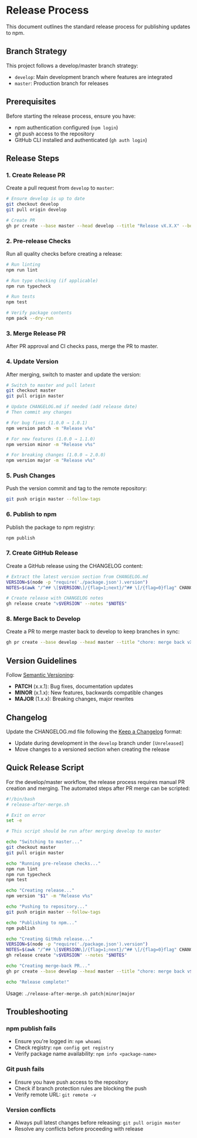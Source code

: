# Release Process

This document outlines the standard release process for publishing updates to npm.

## Branch Strategy

This project follows a develop/master branch strategy:
- `develop`: Main development branch where features are integrated
- `master`: Production branch for releases

## Prerequisites

Before starting the release process, ensure you have:
- npm authentication configured (`npm login`)
- git push access to the repository
- GitHub CLI installed and authenticated (`gh auth login`)

## Release Steps

### 1. Create Release PR

Create a pull request from `develop` to `master`:

```bash
# Ensure develop is up to date
git checkout develop
git pull origin develop

# Create PR
gh pr create --base master --head develop --title "Release vX.X.X" --body "Release description"
```

### 2. Pre-release Checks

Run all quality checks before creating a release:

```bash
# Run linting
npm run lint

# Run type checking (if applicable)
npm run typecheck

# Run tests
npm test

# Verify package contents
npm pack --dry-run
```

### 3. Merge Release PR

After PR approval and CI checks pass, merge the PR to master.

### 4. Update Version

After merging, switch to master and update the version:

```bash
# Switch to master and pull latest
git checkout master
git pull origin master

# Update CHANGELOG.md if needed (add release date)
# Then commit any changes

# For bug fixes (1.0.0 → 1.0.1)
npm version patch -m "Release v%s"

# For new features (1.0.0 → 1.1.0)
npm version minor -m "Release v%s"

# For breaking changes (1.0.0 → 2.0.0)
npm version major -m "Release v%s"
```

### 5. Push Changes

Push the version commit and tag to the remote repository:

```bash
git push origin master --follow-tags
```

### 6. Publish to npm

Publish the package to npm registry:

```bash
npm publish
```

### 7. Create GitHub Release

Create a GitHub release using the CHANGELOG content:

```bash
# Extract the latest version section from CHANGELOG.md
VERSION=$(node -p "require('./package.json').version")
NOTES=$(awk "/^## \[$VERSION\]/{flag=1;next}/^## \[/{flag=0}flag" CHANGELOG.md)

# Create release with CHANGELOG notes
gh release create "v$VERSION" --notes "$NOTES"
```

### 8. Merge Back to Develop

Create a PR to merge master back to develop to keep branches in sync:

```bash
gh pr create --base develop --head master --title "chore: merge back vX.X.X release changes" --body "Merge back release changes"
```

## Version Guidelines

Follow [Semantic Versioning](https://semver.org/):

- **PATCH** (x.x.1): Bug fixes, documentation updates
- **MINOR** (x.1.x): New features, backwards compatible changes
- **MAJOR** (1.x.x): Breaking changes, major rewrites

## Changelog

Update the CHANGELOG.md file following the [Keep a Changelog](https://keepachangelog.com/) format:
- Update during development in the `develop` branch under `[Unreleased]`
- Move changes to a versioned section when creating the release

## Quick Release Script

For the develop/master workflow, the release process requires manual PR creation and merging. 
The automated steps after PR merge can be scripted:

```bash
#!/bin/bash
# release-after-merge.sh

# Exit on error
set -e

# This script should be run after merging develop to master

echo "Switching to master..."
git checkout master
git pull origin master

echo "Running pre-release checks..."
npm run lint
npm run typecheck
npm test

echo "Creating release..."
npm version "$1" -m "Release v%s"

echo "Pushing to repository..."
git push origin master --follow-tags

echo "Publishing to npm..."
npm publish

echo "Creating GitHub release..."
VERSION=$(node -p "require('./package.json').version")
NOTES=$(awk "/^## \[$VERSION\]/{flag=1;next}/^## \[/{flag=0}flag" CHANGELOG.md)
gh release create "v$VERSION" --notes "$NOTES"

echo "Creating merge-back PR..."
gh pr create --base develop --head master --title "chore: merge back v$(node -p "require('./package.json').version") release changes" --body "Merge back release changes"

echo "Release complete!"
```

Usage: `./release-after-merge.sh patch|minor|major`

## Troubleshooting

### npm publish fails
- Ensure you're logged in: `npm whoami`
- Check registry: `npm config get registry`
- Verify package name availability: `npm info <package-name>`

### Git push fails
- Ensure you have push access to the repository
- Check if branch protection rules are blocking the push
- Verify remote URL: `git remote -v`

### Version conflicts
- Always pull latest changes before releasing: `git pull origin master`
- Resolve any conflicts before proceeding with release